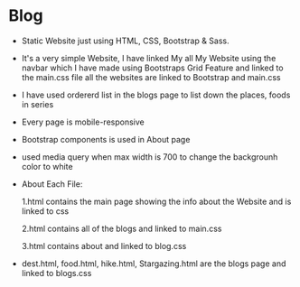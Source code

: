 # Blog
+ Static Website just using HTML, CSS, Bootstrap & Sass.

+ It's a very simple Website, I have linked My all My Website using the navbar which I have made using Bootstraps Grid Feature and linked to the main.css file all the websites are linked to Bootstrap and main.css 

+ I have used ordererd list in the blogs page to list down the places, foods in series

+ Every page is mobile-responsive

+ Bootstrap components is used in About page

+ used media query when max width is 700 to change the backgrounh color to white

+ About Each File:

  1.html contains the main page showing the info about the Website and is linked to css

  2.html contains all of the blogs and linked to main.css

  3.html contains about and linked to blog.css

+ dest.html, food.html, hike.html, Stargazing.html are the blogs page and linked to blogs.css

